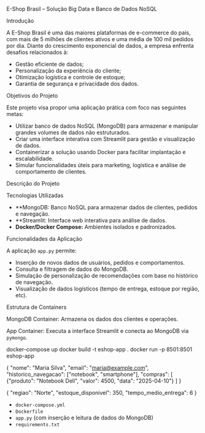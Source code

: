  E-Shop Brasil – Solução Big Data e Banco de Dados NoSQL

 Introdução

A E-Shop Brasil é uma das maiores plataformas de e-commerce do país, com mais de 5 milhões de clientes ativos e uma média de 100 mil pedidos por dia. 
Diante do crescimento exponencial de dados, a empresa enfrenta desafios relacionados à:

- Gestão eficiente de dados;
- Personalização da experiência do cliente;
- Otimização logística e controle de estoque;
- Garantia de segurança e privacidade dos dados.

Objetivos do Projeto

Este projeto visa propor uma aplicação prática com foco nas seguintes metas:

- Utilizar banco de dados NoSQL (MongoDB) para armazenar e manipular grandes volumes de dados não estruturados.
- Criar uma interface interativa com Streamlit para gestão e visualização de dados.
- Containerizar a solução usando Docker para facilitar implantação e escalabilidade.
- Simular funcionalidades úteis para marketing, logística e análise de comportamento de clientes.


Descrição do Projeto

Tecnologias Utilizadas

- **MongoDB: Banco NoSQL para armazenar dados de clientes, pedidos e navegação.
- **Streamlit: Interface web interativa para análise de dados.
- **Docker/Docker Compose:** Ambientes isolados e padronizados.

Funcionalidades da Aplicação

A aplicação `app.py` permite:

- Inserção de novos dados de usuários, pedidos e comportamentos.
- Consulta e filtragem de dados do MongoDB.
- Simulação de personalização de recomendações com base no histórico de navegação.
- Visualização de dados logísticos (tempo de entrega, estoque por região, etc).


Estrutura de Containers

MongoDB Container: Armazena os dados dos clientes e operações.

App Container: Executa a interface Streamlit e conecta ao MongoDB via `pymongo`.

docker-compose up
docker build -t eshop-app .
docker run -p 8501:8501 eshop-app

{
  "nome": "Maria Silva",
  "email": "maria@example.com",
  "historico_navegacao": ["notebook", "smartphone"],
  "compras": [ {"produto": "Notebook Dell", "valor": 4500, "data": "2025-04-10"}
  ]
}

{
  "regiao": "Norte",
  "estoque_disponivel": 350,
  "tempo_medio_entrega": 6
}
- `docker-compose.yml`
- `Dockerfile`
- `app.py` (com inserção e leitura de dados do MongoDB)
- `requirements.txt`

